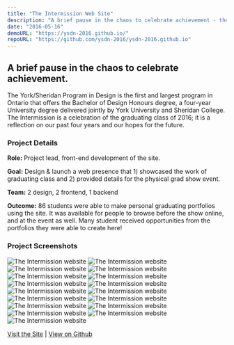 ```yaml
---
title: "The Intermission Web Site"
description: "A brief pause in the chaos to celebrate achievement - the YSDN 2016 grad show website."
date: "2016-05-16"
demoURL: "https://ysdn-2016.github.io/"
repoURL: "https://github.com/ysdn-2016/ysdn-2016.github.io"
---
```


## A brief pause in the chaos to celebrate achievement.

The York/Sheridan Program in Design is the first and largest program in Ontario that offers the Bachelor of Design Honours degree, a four-year University degree delivered jointly by York University and Sheridan College. The Intermission is a celebration of the graduating class of 2016; it is a reflection on our past four years and our hopes for the future.

### Project Details

**Role:** Project lead, front-end development of the site.

**Goal:** Design & launch a web presence that 1) showcased the work of graduating class and 2) provided details for the physical grad show event.

**Team:** 2 design, 2 frontend, 1 backend

**Outcome:** 86 students were able to make personal graduating portfolios using the site. It was available for people to browse before the show online, and at the event as well. Many student received opportunities from the portfolios they were able to create here!

### Project Screenshots

![The Intermission website](./screenshot-1.png)
![The Intermission website](./screenshot-2.png)
![The Intermission website](./screenshot-3.png)
![The Intermission website](./screenshot-4.png)
![The Intermission website](./screenshot-5.png)
![The Intermission website](./screenshot-6.png)
![The Intermission website](./screenshot-7.png)
![The Intermission website](./screenshot-8.png)
![The Intermission website](./screenshot-9.png)
![The Intermission website](./screenshot-10.png)
![The Intermission website](./screenshot-11.png)
![The Intermission website](./screenshot-12.png)
![The Intermission website](./screenshot-13.png)
![The Intermission website](./screenshot-14.png)
![The Intermission website](./screenshot-15.png)
![The Intermission website](./screenshot-16.png)
![The Intermission website](./screenshot-17.png)

[Visit the Site](https://ysdn-2016.github.io/) | [View on Github](https://github.com/ysdn-2016/ysdn-2016.github.io)